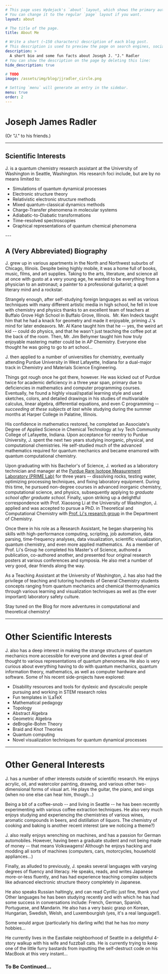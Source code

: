 ```yaml
---
# This page uses Hydejack's `about` layout, which shows the primary author's picture and about text at the top.
# You can change it to the regular `page` layout if you want.
layout: about

# The title of the page.
title: About Me

# Write a short (~150 characters) description of each blog post.
# This description is used to preview the page on search engines, social media, etc.
description: >
  A short bio and some fun facts about Joseph J. "J." Radler
# You can show the description on the page by deleting this line:
hide_description: true

# TODO
image: /assets/img/blog/jjradler_circle.png

# Setting `menu` will generate an entry in the sidebar.
menu: true
order: 2
---
```

# Joseph James Radler
(Or "J." to his friends.)

---

## Scientific Interests
J. is a quantum chemistry research assistant at the University of Washington in
Seattle, Washington. His research foci include, but are by no means limited to:
<ul style="list-style-type: disc">
 	<li>Simulations of quantum dynamical processes</li>
 	<li>Electronic structure theory</li>
 	<li>Relativistic electronic structure methods</li>
 	<li>Mixed quantum-classical dynamics methods</li>
 	<li>Charge-Transfer phenomena in molecular systems</li>
 	<li>Adiabatic-to-Diabatic transformations</li>
 	<li>Time-resolved spectroscopies</li>
 	<li>Graphical representations of quantum chemical phenomena</li>
</ul>
---

## A (Very Abbreviated) Biography
J. grew up in various apartments in the North and Northwest suburbs of Chicago, Illinois. Despite being highly mobile, it was a home full of books, music, films, and art supplies. Taking to the arts, literature, and science all at once with gusto at a very young age, he wanted to be everything from a physician to an astronaut; a painter to a professional guitarist; a quiet literary mind and a rockstar.

Strangely enough, after self-studying foreign languages as well as various techniques with many different artistic media in high school, he fell in love with chemistry and physics thanks to an excellent team of teachers at Buffalo Grove High School in Buffalo Grove, Illinois.  Mr. Ken Indeck taught him that he had a knack for geometry and made it enjoyable, priming J.'s mind for later endeavors. Mr. Al Kane taught him that he -- yes, the weird art kid -- could do physics, and that he wasn't just teaching the coffee pot at the back of the room. Then, Mr. Jim Behymer taught him how truly enjoyable mastering matter could be in AP Chemistry. Everyone else thought he was going to go to art school...

J. then applied to a number of universities for chemistry, eventually attending Purdue University in West Lafayette, Indiana for a dual-major track in Chemistry and Materials Science Engineering.

Things got rough once he got there, however. He was kicked out of Purdue twice for academic deficiency in a three year span, primary due to deficiencies in mathematics and computer programming courses. Eventually, he found a highly visual/spatial learning style and used sketches, colors, and detailed drawings in his studies of multivariable calculus, linear algebra, differential equations, and even C programming -- <em>succeeding at these subjects at last</em> while studying during the summer months at Harper College in Palatine, Illinois.

His confidence in mathematics restored, he completed an Associate's Degree of Applied Science in Chemical Technology at Ivy Tech Community College of Lafayette, Indiana. Upon acceptance for reentry to Purdue University, J. spent the next two years studying inorganic, physical, and computational chemistries. He self-studied much of the advanced mathematics required for quantum mechanics and became enamored with quantum computational chemistry.

Upon graduating with his Bachelor's of Science, J. worked as a laboratory technician and manager at the <a href="http://www.physics.purdue.edu/primelab/">Purdue Rare Isotope Measurement Laboratory (PRIME Lab)</a> for three years -- dissolving rocks, testing water, optimizing processing techniques, and fixing laboratory equipment. During this time, he pursued non-degree courses in advanced inorganic chemistry, computational science, and physics, subsequently applying to <em>graduate school after graduate school</em>. Finally, upon striking up a delightful correspondence with Prof. Xiaosong Li at the University of Washington, J. applied and was accepted to pursue a PhD. in Theoretical and Computational Chemistry with <a href="http://depts.washington.edu/ligroup/"> Prof. Li's research group</a> in the Department of Chemistry.

Once there in his role as a Research Assistant, he began sharpening his skills with high-performance computing, scripting, job automation, data parsing, time-frequency analyses, data visualization, scientific visualization, quantum chemistry, and even more applied mathematics.  As a member of Prof. Li's Group he completed his Master's of Science, authored a publication, co-authored another, and presented four original research posters at various conferences and symposia. He also met a number of very good, dear friends along the way.

As a Teaching Assistant at the University of Washington, J. has also had the privilege of teaching and tutoring hundreds of General Chemistry students concepts ranging from quantum mechanics and chemical thermodynamics through various learning and visualization techniques as well as (the ever important) laboratory safety culture.

Stay tuned on the Blog for more adventures in computational and theoretical chemistry!

<hr />

<h1>Other Scientific Interests</h1>
J. also has a deep interest in making the strange structures of quantum mechanics
more accessible for everyone and devotes a great deal of thought to various representations of quantum phenomena. He also is very curious about everything having to do with quantum mechanics, quantum information theory, mathematics, as well as computer hardware and software. Some of his recent side-projects have explored:
<ul style="list-style-type: disc">
 	<li>Disability resources and tools for dyslexic and dyscalculic people pursuing and working in STEM research roles</li>
 	<li>Fun templates in \LaTeX</li>
 	<li>Mathematical pedagogy</li>
 	<li>Topology</li>
 	<li>Abstract Algebra</li>
 	<li>Geometric Algebra</li>
 	<li>deBroglie-Bohm Theory</li>
 	<li>Braid and Knot Theories</li>
 	<li>Quantum computing</li>
 	<li>Novel visualization techniques for quantum dynamical processes</li>
</ul>

<hr />

<h1>Other General Interests</h1>
J. has a number of other interests outside of scientific research. He enjoys
acrylic, oil, and watercolor painting, drawing, and various other two-dimensional
forms of visual art. He plays the guitar, the piano, and sings (when no one else
can hear him, though...)

Being a bit of a coffee-snob -- and living in Seattle -- he has been recently
experimenting with various coffee extraction techniques. He also very much enjoys
studying and experiencing the chemistries of various wines, aromatic compounds
in beers, and distillation of liquors. The chemistry of cooking and baking is
another recent interest (are we noticing a theme?)

J. also really enjoys wrenching on machines, and has a passion for German
automobiles. However, having been a graduate student and not being made of
money -- that means Volkswagens! Although he enjoys hacking and modding all
sorts of machines (computers, cars, motorcycles, household appliances...)

Finally, as alluded to previously, J. speaks several languages with varying
degrees of fluency and literacy. He speaks, reads, and writes Japanese
more-or-less fluently, and has had experience teaching complex subjects like
advanced electronic structure theory completely in Japanese.

He also speaks Russian haltingly, and can read Cyrillic just fine, thank you!
Other languages he has been studying recently and with which he has had some
success in conversations include: French, German, Spanish, Portuguese, and
Mandarin. He also has a very basic grasp on Korean, Hungarian, Swedish, Welsh,
and Luxembourgish (yes, it's a real language!).

Some would argue (particularly his darling wife) that he has <em>too many</em>
hobbies...

He currently lives in the Eastlake neighborhood of Seattle in a delightful
4-story walkup with his wife and fuzzball cats. He is currently trying to keep
one of the little furry bastards from inputting the self-destruct code on his
MacBook at this very instant...

### To Be Continued...
